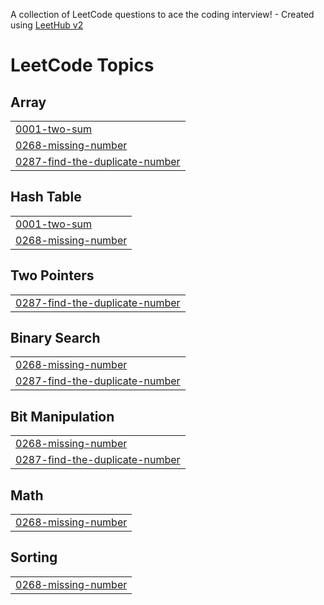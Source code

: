 A collection of LeetCode questions to ace the coding interview! - Created using [LeetHub v2](https://github.com/arunbhardwaj/LeetHub-2.0)
<!---LeetCode Topics Start-->
# LeetCode Topics
## Array
|  |
| ------- |
| [0001-two-sum](https://github.com/OmRakholiya/LeetCode/tree/master/0001-two-sum) |
| [0268-missing-number](https://github.com/OmRakholiya/LeetCode/tree/master/0268-missing-number) |
| [0287-find-the-duplicate-number](https://github.com/OmRakholiya/LeetCode/tree/master/0287-find-the-duplicate-number) |
## Hash Table
|  |
| ------- |
| [0001-two-sum](https://github.com/OmRakholiya/LeetCode/tree/master/0001-two-sum) |
| [0268-missing-number](https://github.com/OmRakholiya/LeetCode/tree/master/0268-missing-number) |
## Two Pointers
|  |
| ------- |
| [0287-find-the-duplicate-number](https://github.com/OmRakholiya/LeetCode/tree/master/0287-find-the-duplicate-number) |
## Binary Search
|  |
| ------- |
| [0268-missing-number](https://github.com/OmRakholiya/LeetCode/tree/master/0268-missing-number) |
| [0287-find-the-duplicate-number](https://github.com/OmRakholiya/LeetCode/tree/master/0287-find-the-duplicate-number) |
## Bit Manipulation
|  |
| ------- |
| [0268-missing-number](https://github.com/OmRakholiya/LeetCode/tree/master/0268-missing-number) |
| [0287-find-the-duplicate-number](https://github.com/OmRakholiya/LeetCode/tree/master/0287-find-the-duplicate-number) |
## Math
|  |
| ------- |
| [0268-missing-number](https://github.com/OmRakholiya/LeetCode/tree/master/0268-missing-number) |
## Sorting
|  |
| ------- |
| [0268-missing-number](https://github.com/OmRakholiya/LeetCode/tree/master/0268-missing-number) |
<!---LeetCode Topics End-->